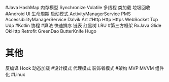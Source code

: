 #Java
HashMap
内存模型
Synchronize
Volatile
多线程
类加载
垃圾回收
#Android
UI
生命周期
启动模式
ActivityManagerService
PMS
AccessibilityManagerService
Dalvik
Art
#Http
Http 
Https
WebSocket
Tcp
Udp
#Kotlin
协程
#算法
快速排序
链表
红黑树
LRU
#第三方框架
RxJava
Glide
OkHttp
Retrofit
GreenDao
ButterKnife
Hugo
# 其他
反编译
Hook
动态加载
#设计模式
代理模式
装饰者模式
#架构
MVP
MVVM
组件化
#Linux
